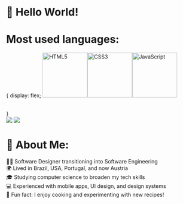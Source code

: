 # 👋 Hello World!

# Most used languages:
<table> {
  display: flex;
  <img src="https://img.icons8.com/color/2x/html-5.png" width="120" alt="HTML5">
  <img src="https://img.icons8.com/color/2x/css3.png" width="120" alt="CSS3">
  <img src="https://static.vecteezy.com/system/resources/previews/027/127/560/non_2x/javascript-logo-javascript-icon-transparent-free-png.png" width="120" alt="JavaScript">
</table> 
}


<div> 
  <a href = "mailto: 1mariana.magalhaes1@gmail.com"><img src="https://img.shields.io/badge/-Gmail-%23333?style=for-the-badge&logo=gmail&logoColor=white" target="_blank"></a>
  <a href="https://www.linkedin.com/in/mariana-magalhaess/" target="_blank"><img src="https://img.shields.io/badge/-LinkedIn-%230077B5?style=for-the-badge&logo=linkedin&logoColor=white" target="_blank"></a> 
</div>

# 💫 About Me:
👩‍💻 Software Designer transitioning into Software Engineering<br>🌍 Lived in Brazil, USA, Portugal, and now Austria<br>🎓 Studying computer science to broaden my tech skills<br>💻 Experienced with mobile apps, UI design, and design systems<br>🍴 Fun fact: I enjoy cooking and experimenting with new recipes!
